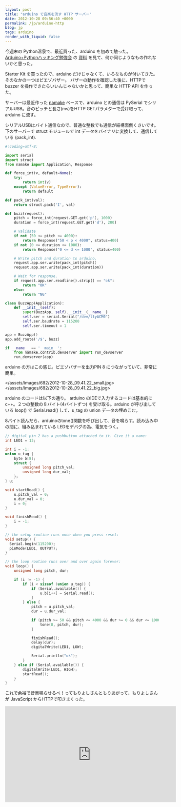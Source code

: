 ```yaml
---
layout: post
title: "arduino で音楽を流す HTTP サーバー"
date: 2012-10-28 09:56:40 +0000
permalink: /jp/arduino-http
blog: jp
tags: arduino
render_with_liquid: false
---
```


<!-- textlint-disable rousseau -->

今週末の Python温泉で、最近買った、arduino を初めて触った。
[Arduino+Pythonハッキング勉強会](http://connpass.com/event/1107/)
の [資料](http://kitagami.org/Study/arduinopy20120917.html)
を見て、何か同じようなもの作れないかと思った。

Starter Kit を買ったので、arduino だけじゃなくて、いろなものが付いてきた。そのなかの一つはピエゾバザー。
バザーの動作を確認した後に、HTTPでbuzzer を操作できたらいいんじゃないかと思って、簡単な
HTTP API を作った。

サーバーは最近作った [namake](http://github.com/IanLewis/namake) ベースで、arduino
との通信は PySerial でシリアルUSB。音のピッチと長さ(ms)をHTTP
GETパラメターで受け取って、arduino に流す。

シリアルUSBはバイト通信なので、普通な整数でも通信が結構面倒くさいです。下のサーバーで struct モジュールで int
データをバイナリに変換して、通信している (pack_int).

```python
#:coding=utf-8:

import serial
import struct
from namake import Application, Response

def force_int(v, default=None):
    try:
        return int(v)
    except (ValueError, TypeError):
        return default

def pack_int(val):
    return struct.pack('I', val)

def buzz(request):
    pitch = force_int(request.GET.get('p'), 1000)
    duration = force_int(request.GET.get('d'), 200)

    # Validate
    if not (50 <= pitch <= 4000):
        return Response("50 < p < 4000", status=400)
    if not (0 <= duration <= 1000):
        return Response("0 <= d <= 1000", status=400)

    # Write pitch and duration to arduino.
    request.app.ser.write(pack_int(pitch))
    request.app.ser.write(pack_int(duration))

    # Wait for response.
    if request.app.ser.readline().strip() == "ok":
        return "OK"
    else:
        return "NG"

class BuzzApp(Application):
    def __init__(self):
        super(BuzzApp, self).__init__(__name__)
        self.ser = serial.Serial("/dev/ttyACM0")
        self.ser.baudrate = 115200
        self.ser.timeout = 1

app = BuzzApp()
app.add_route('/$', buzz)

if __name__ == '__main__':
    from namake.contrib.devserver import run_devserver
    run_devserver(app)
```

arduino の方はこの感じ。ピエゾバザーを出力PIN 8 につながっていて、非常に簡単。

<div class="lightbox">

</assets/images/682/2012-10-28_09.41.22_small.jpg>
</assets/images/682/2012-10-28_09.41.22_big.jpg>

</div>

arduino のコードは以下の通り。 arduino のIDEで入力するコードは基本的に c++。２つの整数の８バイト(4バイトずつ)
を受け取る。arduino が呼び出している loop() で Serial.read() して、u_tag の union
データの埋めこむ。

8バイト読んだら、arduinoのtone()関数を呼び出して、音を鳴らす。読み込み中の間に、組み込まれている LEDをデバグの為、電気をつく。

```cpp
// digital pin 2 has a pushbutton attached to it. Give it a name:
int LED1 = 13;

int i = -1;
union u_tag {
    byte b[8];
    struct {
        unsigned long pitch_val;
        unsigned long dur_val;
    };
} u;

void startRead() {
    u.pitch_val = 0;
    u.dur_val = 0;
    i = 0;
}

void finishRead() {
    i = -1;
}

// the setup routine runs once when you press reset:
void setup() {
  Serial.begin(115200);
  pinMode(LED1, OUTPUT);
}

// the loop routine runs over and over again forever:
void loop() {
    unsigned long pitch, dur;

    if (i != -1) {
        if (i < sizeof (union u_tag)) {
            if (Serial.available()) {
                u.b[i++] = Serial.read();
            }
        } else {
            pitch = u.pitch_val;
            dur = u.dur_val;

            if (pitch >= 50 && pitch <= 4000 && dur >= 0 && dur <= 1000) {
                tone(8, pitch, dur);
            }

            finishRead();
            delay(dur);
            digitalWrite(LED1, LOW);

            Serial.println("ok");
        }
    } else if (Serial.available()) {
        digitalWrite(LED1, HIGH);
        startRead();
    }
}
```

これで余裕で音楽鳴らせるべ！ってもりよしさんともりあがって、もりよしさんが JavaScript からHTTPで叩きまくった。

<iframe width="560" height="315" src="https://www.youtube-nocookie.com/embed/9X_8mkjM06M?si=LxQf3TctQ-VFtMt-" title="YouTube video player" frameborder="0" allow="accelerometer; autoplay; clipboard-write; encrypted-media; gyroscope; picture-in-picture; web-share" allowfullscreen></iframe>

<!-- textlint-enable rousseau -->
